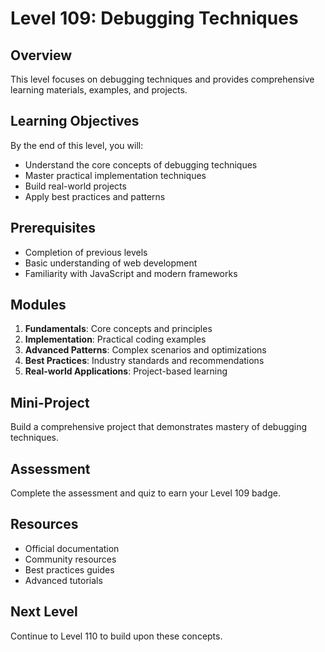 # Level 109: Debugging Techniques

## Overview
This level focuses on debugging techniques and provides comprehensive learning materials, examples, and projects.

## Learning Objectives
By the end of this level, you will:
- Understand the core concepts of debugging techniques
- Master practical implementation techniques
- Build real-world projects
- Apply best practices and patterns

## Prerequisites
- Completion of previous levels
- Basic understanding of web development
- Familiarity with JavaScript and modern frameworks

## Modules
1. **Fundamentals**: Core concepts and principles
2. **Implementation**: Practical coding examples
3. **Advanced Patterns**: Complex scenarios and optimizations
4. **Best Practices**: Industry standards and recommendations
5. **Real-world Applications**: Project-based learning

## Mini-Project
Build a comprehensive project that demonstrates mastery of debugging techniques.

## Assessment
Complete the assessment and quiz to earn your Level 109 badge.

## Resources
- Official documentation
- Community resources
- Best practices guides
- Advanced tutorials

## Next Level
Continue to Level 110 to build upon these concepts.
